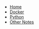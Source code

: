 
* [Home](/)
* [Docker](/docker/ "docker settings")
* [Python](/server/ "python settings")
* [Other Notes](/notes/)
